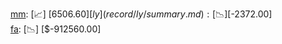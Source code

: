 [mm](record/mm/summary.md): [📈] [$6506.60]  
[ly](record/ly/summary.md): [📉] [$-2372.00]  
[fa](record/fa/summary.md): [📉] [$-912560.00]  
